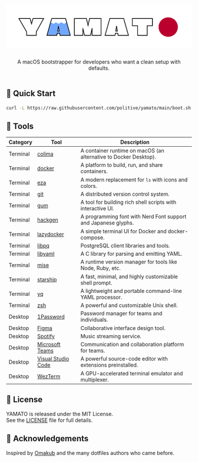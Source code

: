 <div style="text-align:center;margin-bottom:48px">
  <img width="600px" src="./logo.png" />
  <p style="padding-top:12px">A macOS bootstrapper for developers who want a clean setup with defaults.</p>
</div>

## 🚀 Quick Start

```bash
curl -L https://raw.githubusercontent.com/politive/yamato/main/boot.sh | bash
```

## 🧰 Tools

| Category | Tool                                                                                | Description                                                      |
| -------- | ----------------------------------------------------------------------------------- | ---------------------------------------------------------------- |
| Terminal | [colima](https://github.com/abiosoft/colima)                                        | A container runtime on macOS (an alternative to Docker Desktop). |
| Terminal | [docker](https://github.com/docker/cli)                                             | A platform to build, run, and share containers.                  |
| Terminal | [eza](https://github.com/eza-community/eza)                                         | A modern replacement for `ls` with icons and colors.             |
| Terminal | [git](https://github.com/git/git)                                                   | A distributed version control system.                            |
| Terminal | [gum](https://github.com/charmbracelet/gum)                                         | A tool for building rich shell scripts with interactive UI.      |
| Terminal | [hackgen](https://github.com/yuru7/HackGen)                                         | A programming font with Nerd Font support and Japanese glyphs.   |
| Terminal | [lazydocker](https://github.com/jesseduffield/lazydocker)                           | A simple terminal UI for Docker and docker-compose.              |
| Terminal | [libpq](https://github.com/postgres/postgres)                                       | PostgreSQL client libraries and tools.                           |
| Terminal | [libyaml](https://github.com/yaml/libyaml)                                          | A C library for parsing and emitting YAML.                       |
| Terminal | [mise](https://github.com/jdx/mise)                                                 | A runtime version manager for tools like Node, Ruby, etc.        |
| Terminal | [starship](https://github.com/starship/starship)                                    | A fast, minimal, and highly customizable shell prompt.           |
| Terminal | [yq](https://github.com/mikefarah/yq)                                               | A lightweight and portable command-line YAML processor.          |
| Terminal | [zsh](https://github.com/zsh-users/zsh)                                             | A powerful and customizable Unix shell.                          |
| Desktop  | [1Password](https://1password.com)                                                  | Password manager for teams and individuals.                      |
| Desktop  | [Figma](https://www.figma.com)                                                      | Collaborative interface design tool.                             |
| Desktop  | [Spotify](https://www.spotify.com)                                                  | Music streaming service.                                         |
| Desktop  | [Microsoft Teams](https://www.microsoft.com/en/microsoft-teams/group-chat-software) | Communication and collaboration platform for teams.              |
| Desktop  | [Visual Studio Code](https://code.visualstudio.com)                                 | A powerful source-code editor with extensions preinstalled.      |
| Desktop  | [WezTerm](https://wezfurlong.org/wezterm/)                                          | A GPU-accelerated terminal emulator and multiplexer.             |


## 📄 License

YAMATO is released under the MIT License.  
See the [LICENSE](./LICENSE) file for full details.

## 🙏 Acknowledgements

Inspired by [Omakub](https://omakub.org) and the many dotfiles authors who came before.
